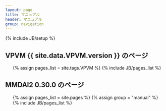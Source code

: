 ```yaml
---
layout: page
title: マニュアル
header: マニュアル
group: navigation
---
```

{% include JB/setup %}

VPVM {{ site.data.VPVM.version }} のページ
---------------------------------------------

<ul>
  {% assign pages_list = site.tags.VPVM %}
  {% include JB/pages_list %}
</ul>

MMDAI2 0.30.0 のページ
--------------------------

<ul>
  {% assign pages_list = site.pages %}
  {% assign group = "manual" %}
  {% include JB/pages_list %}
</ul>
